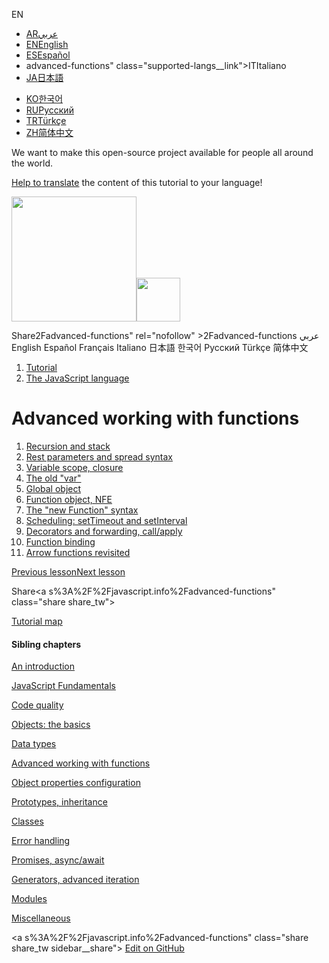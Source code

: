 EN

- <a href="https://ar.javascript.info/advanced-functions" class="supported-langs__link"><span class="supported-langs__brief">AR</span><span>عربي</span></a>
- <a href="advanced-functions.html" class="supported-langs__link"><span class="supported-langs__brief">EN</span><span>English</span></a>
- <a href="https://es.javascript.info/advanced-functions" class="supported-langs__link"><span class="supported-langs__brief">ES</span><span>Español</span></a>
- advanced-functions" class="supported-langs__link"><span class="supported-langs__brief">IT</span><span>Italiano</span></a>
- <a href="https://ja.javascript.info/advanced-functions" class="supported-langs__link"><span class="supported-langs__brief">JA</span><span>日本語</span></a>

<!-- -->

- <a href="https://ko.javascript.info/advanced-functions" class="supported-langs__link"><span class="supported-langs__brief">KO</span><span>한국어</span></a>
- <a href="advanced-functions%22" class="supported-langs__link"><span class="supported-langs__brief">RU</span><span>Русский</span></a>
- <a href="https://tr.javascript.info/advanced-functions" class="supported-langs__link"><span class="supported-langs__brief">TR</span><span>Türkçe</span></a>
- <a href="https://zh.javascript.info/advanced-functions" class="supported-langs__link"><span class="supported-langs__brief">ZH</span><span>简体中文</span></a>

We want to make this open-source project available for people all around the world.

[Help to translate](translate.html) the content of this tutorial to your language!

<a href="index.html" class="sitetoolbar__link sitetoolbar__link_logo"><img src="img/sitetoolbar__logo_en.svg" class="sitetoolbar__logo sitetoolbar__logo_normal" width="200" /><img src="img/sitetoolbar__logo_small_en.svg" class="sitetoolbar__logo sitetoolbar__logo_small" width="70" /></a>

<span class="share-icons__title">Share</span>2Fadvanced-functions" rel="nofollow" &gt;2Fadvanced-functions عربي English Español Français Italiano 日本語 한국어 Русский Türkçe 简体中文

1.  <a href="index.html" class="breadcrumbs__link"><span class="breadcrumbs__hidden-text">Tutorial</span></a>
2.  <span id="breadcrumb-1"><a href="js.html" class="breadcrumbs__link"><span>The JavaScript language</span></a></span>

# Advanced working with functions

1.  <a href="recursion.html" class="lessons-list__link">Recursion and stack</a>
2.  <a href="rest-parameters-spread.html" class="lessons-list__link">Rest parameters and spread syntax</a>
3.  <a href="closure.html" class="lessons-list__link">Variable scope, closure</a>
4.  <a href="var.html" class="lessons-list__link">The old "var"</a>
5.  <a href="global-object.html" class="lessons-list__link">Global object</a>
6.  <a href="function-object.html" class="lessons-list__link">Function object, NFE</a>
7.  <a href="new-function.html" class="lessons-list__link">The "new Function" syntax</a>
8.  <a href="settimeout-setinterval.html" class="lessons-list__link">Scheduling: setTimeout and setInterval</a>
9.  <a href="call-apply-decorators.html" class="lessons-list__link">Decorators and forwarding, call/apply</a>
10. <a href="bind.html" class="lessons-list__link">Function binding</a>
11. <a href="arrow-functions.html" class="lessons-list__link">Arrow functions revisited</a>

<a href="json.html" class="page__nav page__nav_prev"><span class="page__nav-text"><span class="page__nav-text-shortcut"></span></span><span class="page__nav-text-alternate">Previous lesson</span></a><a href="recursion.html" class="page__nav page__nav_next"><span class="page__nav-text"><span class="page__nav-text-shortcut"></span></span><span class="page__nav-text-alternate">Next lesson</span></a>

<span class="share-icons__title">Share</span><a s%3A%2F%2Fjavascript.info%2Fadvanced-functions" class="share share_tw"></a><a href="https://www.facebook.com/sharer/sharer.php?s=100&amp;p%5Burl%5D=https%3A%2F%2Fjavascript.info%2Fadvanced-functions" class="share share_fb"></a>

<a href="tutorial/map.html" class="map"><span class="map__text">Tutorial map</span></a>

<a href="tutorial/map.html" class="map"></a>

#### Sibling chapters

<a href="getting-started.html" class="sidebar__link">An introduction</a>

<a href="first-steps.html" class="sidebar__link">JavaScript Fundamentals</a>

<a href="code-quality.html" class="sidebar__link">Code quality</a>

<a href="object-basics.html" class="sidebar__link">Objects: the basics</a>

<a href="data-types.html" class="sidebar__link">Data types</a>

<a href="advanced-functions.html" class="sidebar__link">Advanced working with functions</a>

<a href="object-properties.html" class="sidebar__link">Object properties configuration</a>

<a href="prototypes.html" class="sidebar__link">Prototypes, inheritance</a>

<a href="classes.html" class="sidebar__link">Classes</a>

<a href="error-handling.html" class="sidebar__link">Error handling</a>

<a href="async.html" class="sidebar__link">Promises, async/await</a>

<a href="generators-iterators.html" class="sidebar__link">Generators, advanced iteration</a>

<a href="modules.html" class="sidebar__link">Modules</a>

<a href="js-misc.html" class="sidebar__link">Miscellaneous</a>

<a s%3A%2F%2Fjavascript.info%2Fadvanced-functions" class="share share_tw sidebar__share"></a><a href="https://www.facebook.com/sharer/sharer.php?s=100&amp;p%5Burl%5D=https%3A%2F%2Fjavascript.info%2Fadvanced-functions" class="share share_fb sidebar__share"></a> <a href="https://github.com/javascript-tutorial/en.javascript.info/blob/master/1-js/06-advanced-functions" class="sidebar__link">Edit on GitHub</a>
